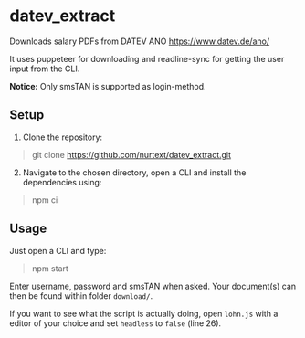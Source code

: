# datev_extract

Downloads salary PDFs from DATEV ANO https://www.datev.de/ano/

It uses puppeteer for downloading and readline-sync for getting the user input from the CLI.

**Notice:** Only smsTAN is supported as login-method.

## Setup

1. Clone the repository:

> git clone https://github.com/nurtext/datev_extract.git

2. Navigate to the chosen directory, open a CLI and install the dependencies using:

> npm ci

## Usage

Just open a CLI and type:

> npm start

Enter username, password and smsTAN when asked. Your document(s) can then be found within folder `download/`.

If you want to see what the script is actually doing, open `lohn.js` with a editor of your choice and set `headless` to `false` (line 26).
